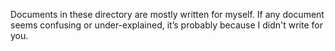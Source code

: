 Documents in these directory are mostly written for myself. If any document seems confusing or under-explained, it’s probably because I didn't write for you.
